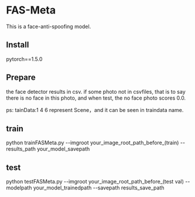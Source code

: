# FAS-Meta

This is a face-anti-spoofing model.

## Install

pytorch==1.5.0

## Prepare

the face detector results in csv. if some photo not in csvfiles, that is to say there is no face in this photo, and when test, the no face photo scores 0.0.

ps: tainData:1 4 6 represent Scene，and it can be seen in traindata name.

## train

python trainFASMeta.py --imgroot your_image_root_path_before_(train) --results_path your_model_savepath

## test

python testFASMeta.py --imgroot your_image_root_path_before_(test val) --modelpath your_model_trainedpath --savepath results_save_path



